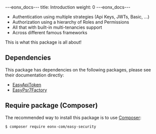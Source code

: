 ---eonx_docs---
title: Introduction
weight: 0
---eonx_docs---

- Authentication using multiple strategies (Api Keys, JWTs, Basic, ...)
- Authorization using a hierarchy of Roles and Permissions
- All that with built-in multi-tenancies support
- Across different famous frameworks
 
This is what this package is all about!

## Dependencies

This package has dependencies on the following packages, please see their documentation directly:
- [EasyApiToken][1]
- [EasyPsr7Factory][2]

## Require package (Composer)

The recommended way to install this package is to use [Composer][3]:

```bash
$ composer require eonx-com/easy-security
```

[1]: https://github.com/eonx-com/easy-api-token
[2]: https://github.com/eonx-com/easy-psr7-factory
[3]: https://getcomposer.org/
